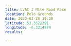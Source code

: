 ```yaml
---
title: LVAC 2 Mile Road Race
location: Polo Grounds
date: 2023-03-28 19:30
latitude: 53.3522291
longitude: -6.3214874
results:

---
```

